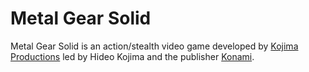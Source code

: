 # Metal Gear Solid
Metal Gear Solid is an action/stealth video game developed by [Kojima Productions](https://www.kojimaproductions.jp/en) led by Hideo Kojima and the publisher [Konami](https://www.konami.com/en/). 
